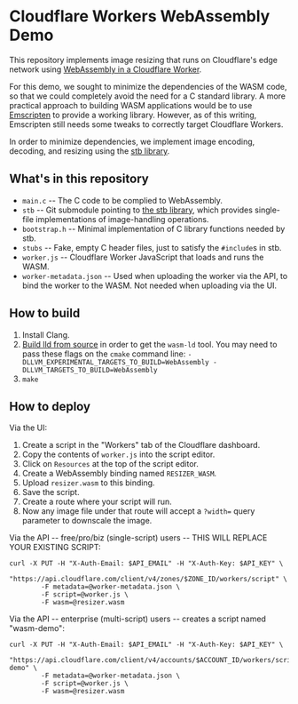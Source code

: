 # Cloudflare Workers WebAssembly Demo

This repository implements image resizing that runs on Cloudflare's edge network using
[WebAssembly in a Cloudflare Worker](https://blog.cloudflare.com/webassembly-on-cloudflare-workers).

For this demo, we sought to minimize the dependencies of the WASM code, so that we could completely
avoid the need for a C standard library. A more practical approach to building WASM applications
would be to use [Emscripten](http://emscripten.org) to provide a working library. However, as of
this writing, Emscripten still needs some tweaks to correctly target Cloudflare Workers.

In order to minimize dependencies, we implement image encoding, decoding, and resizing using the
[stb library](https://github.com/nothings/stb).

## What's in this repository

* `main.c` -- The C code to be complied to WebAssembly.
* `stb` -- Git submodule pointing to [the stb library](https://github.com/nothings/stb), which
  provides single-file implementations of image-handling operations.
* `bootstrap.h` -- Minimal implementation of C library functions needed by stb.
* `stubs` -- Fake, empty C header files, just to satisfy the `#include`s in stb.
* `worker.js` -- Cloudflare Worker JavaScript that loads and runs the WASM.
* `worker-metadata.json` -- Used when uploading the worker via the API, to bind the worker to the
   WASM. Not needed when uploading via the UI.

## How to build

1. Install Clang.
2. [Build lld from source](https://lld.llvm.org/getting_started.html) in order to get the `wasm-ld`
   tool. You may need to pass these flags on the `cmake` command line:
   `-DLLVM_EXPERIMENTAL_TARGETS_TO_BUILD=WebAssembly -DLLVM_TARGETS_TO_BUILD=WebAssembly`
3. `make`

## How to deploy

Via the UI:

1. Create a script in the "Workers" tab of the Cloudflare dashboard.
2. Copy the contents of `worker.js` into the script editor.
3. Click on `Resources` at the top of the script editor.
4. Create a WebAssembly binding named `RESIZER_WASM`.
5. Upload `resizer.wasm` to this binding.
6. Save the script.
7. Create a route where your script will run.
8. Now any image file under that route will accept a `?width=` query parameter to
   downscale the image.

Via the API -- free/pro/biz (single-script) users -- THIS WILL REPLACE YOUR EXISTING SCRIPT:

    curl -X PUT -H "X-Auth-Email: $API_EMAIL" -H "X-Auth-Key: $API_KEY" \
	      "https://api.cloudflare.com/client/v4/zones/$ZONE_ID/workers/script" \
		    -F metadata=@worker-metadata.json \
		    -F script=@worker.js \
		    -F wasm=@resizer.wasm

Via the API -- enterprise (multi-script) users -- creates a script named "wasm-demo":

    curl -X PUT -H "X-Auth-Email: $API_EMAIL" -H "X-Auth-Key: $API_KEY" \
	      "https://api.cloudflare.com/client/v4/accounts/$ACCOUNT_ID/workers/scripts/wasm-demo" \
		    -F metadata=@worker-metadata.json \
		    -F script=@worker.js \
		    -F wasm=@resizer.wasm
